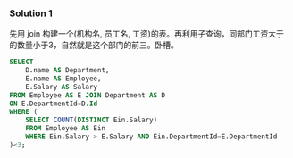 ### Solution 1

先用 join 构建一个(机构名, 员工名, 工资)的表。再利用子查询，同部门工资大于的数量小于3，自然就是这个部门的前三。卧槽。

```sql
SELECT
    D.name AS Department,
    E.name AS Employee,
    E.Salary AS Salary
FROM Employee AS E JOIN Department AS D
ON E.DepartmentId=D.Id
WHERE (
    SELECT COUNT(DISTINCT Ein.Salary)
    FROM Employee AS Ein
    WHERE Ein.Salary > E.Salary AND Ein.DepartmentId=E.DepartmentId
)<3;
```

